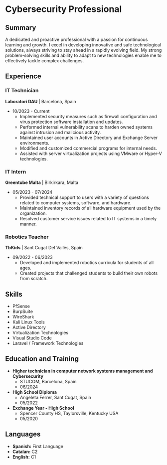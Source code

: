# Cybersecurity Professional

## Summary
A dedicated and proactive professional with a passion for continuous learning and growth. I excel in developing innovative and safe technological solutions, always striving to stay ahead in a rapidly evolving field. My strong problem-solving skills and ability to adapt to new technologies enable me to effectively tackle complex challenges.

## Experience
### IT Technician
**Laboratori DAU** | Barcelona, Spain
- 10/2023 - Current
  - Implemented security measures such as firewall configuration and virus protection software installation and updates.
  - Performed internal vulnerability scans to harden owned systems against intrusion and malicious activity.
  - Maintained user accounts in Active Directory and Exchange Server environments.
  - Modified and customized commercial programs for internal needs.
  - Assisted with server virtualization projects using VMware or Hyper-V technologies.

### IT Intern
**Greentube Malta** | Birkirkara, Malta
- 05/2023 - 07/2024
  - Provided technical support to users with a variety of questions related to computer systems, software, and hardware.
  - Maintained inventory records of all hardware equipment used by the organization.
  - Resolved customer service issues related to IT systems in a timely manner.

### Robotics Teacher
**TbKids** | Sant Cugat Del Vallès, Spain
- 09/2022 - 06/2023
  - Developed and implemented robotics curricula for students of all ages.
  - Created projects that challenged students to build their own robots from scratch.

## Skills
- PfSense
- BurpSuite
- WireShark
- Kali Linux Tools
- Active Directory
- Virtualization Technologies
- Visual Studio Code
- Laravel / Framework Technologies

## Education and Training
- **Higher technician in computer network systems management and Cybersecurity**
  - STUCOM, Barcelona, Spain
  - 06/2024
- **High School Diploma**
  - Angeleta Ferrer, Sant Cugat, Spain
  - 05/2022
- **Exchange Year - High School**
  - Spencer County HS, Taylorsville, Kentucky USA
  - 05/2020

## Languages
- **Spanish:** First Language
- **Catalan:** C2
- **English:** C1



